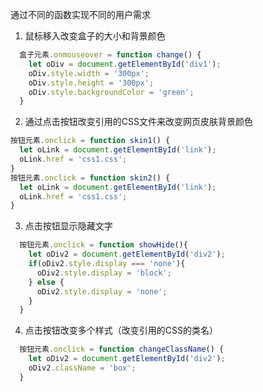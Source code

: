 通过不同的函数实现不同的用户需求
1. 鼠标移入改变盒子的大小和背景颜色
  ```javascript
    盒子元素.onmouseover = function change() {
      let oDiv = document.getElementById('div1');
      oDiv.style.width = '300px';
      oDiv.style.height = '300px';
      oDiv.style.backgroundColor = 'green';
    }
  ```
2. 通过点击按钮改变引用的CSS文件来改变网页皮肤背景颜色
  ```javascript
  按钮元素.onclick = function skin1() {
    let oLink = document.getElementById('link');
    oLink.href = 'css1.css';
  }
  按钮元素.onclick = function skin2() {
    let oLink = document.getElementById('link');
    oLink.href = 'css1.css';
  }
  ```
  3. 点击按钮显示隐藏文字
  ```javascript
    按钮元素.onclick = function showHide(){
      let oDiv2 = document.getElementById('div2');
      if(oDiv2.style.display === 'none'){
        oDiv2.style.display = 'block';
      } else {
        oDiv2.style.display = 'none';
      }
    }
  ```
  4. 点击按钮改变多个样式（改变引用的CSS的类名）
  ```javascript
    按钮元素.onclick = function changeClassName() {
      let oDiv2 = document.getElementById('div2');
      oDiv2.className = 'box';
    }
  ```
  